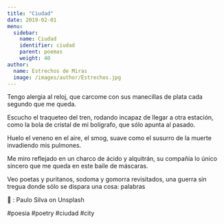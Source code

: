 ```yaml
---
title: "Ciudad"
date: 2019-02-01
menu:
  sidebar:
    name: Ciudad
    identifier: ciudad
    parent: poemas
    weight: 40
author:
  name: Estrechos de Miras
  image: /images/author/Estrechos.jpg
---
```


Tengo alergia al reloj, que carcome con sus manecillas de plata cada segundo que me queda.

Escucho el traqueteo del tren, rodando incapaz de llegar a otra estación, como la bola de cristal de mi bolígrafo, que sólo apunta al pasado.

Huelo el veneno en el aire, el smog, suave como el susurro de la muerte invadiendo mis pulmones.

Me miro reflejado en un charco de ácido y alquitrán, su compañía lo único sincero que me queda en este baile de máscaras.

Veo poetas y puritanos, sodoma y gomorra revisitados, una guerra sin tregua donde sólo se dispara una cosa: palabras

📸 :  Paulo Silva on Unsplash

#poesia #poetry #ciudad #city
